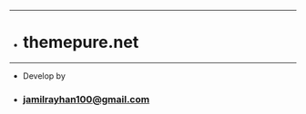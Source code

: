 
---------------------------------
-  # themepure.net 
---------------------------------

- Develop by 
-  ### jamilrayhan100@gmail.com 